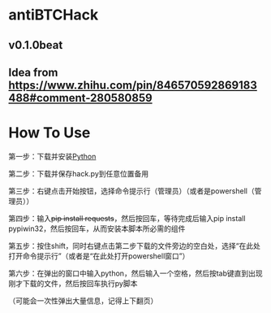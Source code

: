 # antiBTCHack
## v0.1.0beat
## Idea from https://www.zhihu.com/pin/846570592869183488#comment-280580859

# How To Use
第一步：下载并安装[Python](https://www.python.org/downloads/)

第二步：下载并保存hack.py到任意位置备用

第三步：右键点击开始按钮，选择命令提示行（管理员）（或者是powershell（管理员））

第四步：输入~~pip install requests~~，然后按回车，等待完成后输入pip install pypiwin32，然后按回车，从而安装本脚本所必需的组件

第五步：按住shift，同时右键点击第二步下载的文件旁边的空白处，选择“在此处打开命令提示行”（或者是“在此处打开powershell窗口”）

第六步：在弹出的窗口中输入python，然后输入一个空格，然后按tab键直到出现刚才下载的文件，然后按回车执行py脚本

（可能会一次性弹出大量信息，记得上下翻页）
